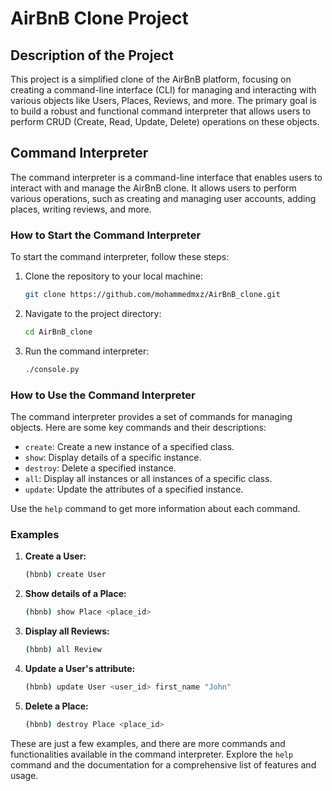 # AirBnB Clone Project

## Description of the Project

This project is a simplified clone of the AirBnB platform, focusing on creating a command-line interface (CLI) for managing and interacting with various objects like Users, Places, Reviews, and more. The primary goal is to build a robust and functional command interpreter that allows users to perform CRUD (Create, Read, Update, Delete) operations on these objects.

## Command Interpreter

The command interpreter is a command-line interface that enables users to interact with and manage the AirBnB clone. It allows users to perform various operations, such as creating and managing user accounts, adding places, writing reviews, and more.

### How to Start the Command Interpreter

To start the command interpreter, follow these steps:

1. Clone the repository to your local machine:

    ```bash
    git clone https://github.com/mohammedmxz/AirBnB_clone.git
    ```

2. Navigate to the project directory:

    ```bash
    cd AirBnB_clone
    ```

3. Run the command interpreter:

    ```bash
    ./console.py
    ```

### How to Use the Command Interpreter

The command interpreter provides a set of commands for managing objects. Here are some key commands and their descriptions:

- `create`: Create a new instance of a specified class.
- `show`: Display details of a specific instance.
- `destroy`: Delete a specified instance.
- `all`: Display all instances or all instances of a specific class.
- `update`: Update the attributes of a specified instance.

Use the `help` command to get more information about each command.

### Examples

1. **Create a User:**

    ```bash
    (hbnb) create User
    ```

2. **Show details of a Place:**

    ```bash
    (hbnb) show Place <place_id>
    ```

3. **Display all Reviews:**

    ```bash
    (hbnb) all Review
    ```

4. **Update a User's attribute:**

    ```bash
    (hbnb) update User <user_id> first_name "John"
    ```

5. **Delete a Place:**

    ```bash
    (hbnb) destroy Place <place_id>
    ```

These are just a few examples, and there are more commands and functionalities available in the command interpreter. Explore the `help` command and the documentation for a comprehensive list of features and usage.
